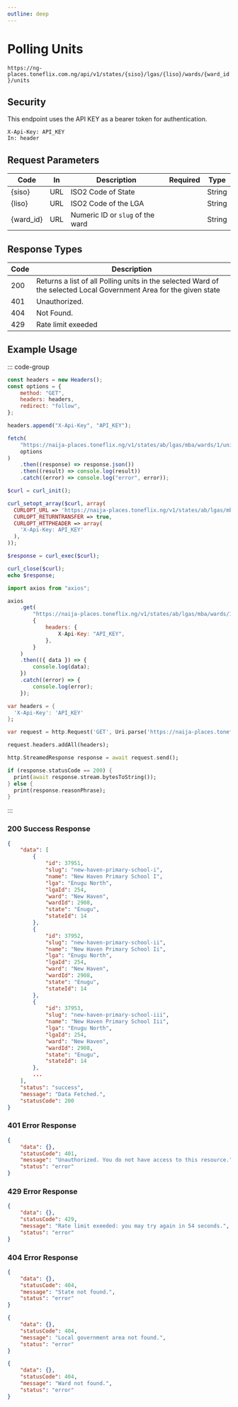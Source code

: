 ```yaml
---
outline: deep
---
```


# Polling Units

<Badge type="warning" text="GET" /> `https://ng-places.toneflix.com.ng/api/v1/states/{siso}/lgas/{liso}/wards/{ward_id}/units`

## Security

This endpoint uses the API KEY as a bearer token for authentication.

```
X-Api-Key: API_KEY
In: header
```

## Request Parameters

| Code        | In  | Description                      | Required                           | Type   |
| ----------- | --- | -------------------------------- | ---------------------------------- | ------ |
| \{siso\}    | URL | ISO2 Code of State               | <Badge type="danger" text="YES" /> | String |
| \{liso\}    | URL | ISO2 Code of the LGA             | <Badge type="danger" text="YES" /> | String |
| \{ward_id\} | URL | Numeric ID or `slug` of the ward | <Badge type="danger" text="YES" /> | String |

## Response Types

| Code | Description                                                                                                        |
| ---- | ------------------------------------------------------------------------------------------------------------------ |
| 200  | Returns a list of all Polling units in the selected Ward of the selected Local Government Area for the given state |
| 401  | Unauthorized.                                                                                                      |
| 404  | Not Found.                                                                                                         |
| 429  | Rate limit exeeded                                                                                                 |

## Example Usage

::: code-group

```js [javascript]
const headers = new Headers();
const options = {
    method: "GET",
    headers: headers,
    redirect: "follow",
};

headers.append("X-Api-Key", "API_KEY");

fetch(
    "https://naija-places.toneflix.ng/v1/states/ab/lgas/mba/wards/1/units",
    options
)
    .then((response) => response.json())
    .then((result) => console.log(result))
    .catch((error) => console.log("error", error));
```

```php [php]
$curl = curl_init();

curl_setopt_array($curl, array(
  CURLOPT_URL => 'https://naija-places.toneflix.ng/v1/states/ab/lgas/mba/wards/1/units',
  CURLOPT_RETURNTRANSFER => true,
  CURLOPT_HTTPHEADER => array(
    'X-Api-Key: API_KEY'
  ),
));

$response = curl_exec($curl);

curl_close($curl);
echo $response;
```

```js [axios]
import axios from "axios";

axios
    .get(
        "https://naija-places.toneflix.ng/v1/states/ab/lgas/mba/wards/1/units",
        {
            headers: {
                X-Api-Key: "API_KEY",
            },
        }
    )
    .then(({ data }) => {
        console.log(data);
    })
    .catch((error) => {
        console.log(error);
    });
```

```dart [dart]
var headers = {
  'X-Api-Key': 'API_KEY'
};

var request = http.Request('GET', Uri.parse('https://naija-places.toneflix.ng/v1/states/ab/lgas/mba/wards/1/units'));

request.headers.addAll(headers);

http.StreamedResponse response = await request.send();

if (response.statusCode == 200) {
  print(await response.stream.bytesToString());
} else {
  print(response.reasonPhrase);
}
```

:::

### 200 Success Response

```json
{
    "data": [
        {
            "id": 37951,
            "slug": "new-haven-primary-school-i",
            "name": "New Haven Primary School I",
            "lga": "Enugu North",
            "lgaId": 254,
            "ward": "New Haven",
            "wardId": 2908,
            "state": "Enugu",
            "stateId": 14
        },
        {
            "id": 37952,
            "slug": "new-haven-primary-school-ii",
            "name": "New Haven Primary School Ii",
            "lga": "Enugu North",
            "lgaId": 254,
            "ward": "New Haven",
            "wardId": 2908,
            "state": "Enugu",
            "stateId": 14
        },
        {
            "id": 37953,
            "slug": "new-haven-primary-school-iii",
            "name": "New Haven Primary School Iii",
            "lga": "Enugu North",
            "lgaId": 254,
            "ward": "New Haven",
            "wardId": 2908,
            "state": "Enugu",
            "stateId": 14
        },
        ...
    ],
    "status": "success",
    "message": "Data Fetched.",
    "statusCode": 200
}
```

### 401 Error Response

```json
{
    "data": {},
    "statusCode": 401,
    "message": "Unauthorized. You do not have access to this resource.",
    "status": "error"
}
```

### 429 Error Response

```json
{
    "data": {},
    "statusCode": 429,
    "message": "Rate limit exeeded: you may try again in 54 seconds.",
    "status": "error"
}
```

### 404 Error Response

```json
{
    "data": {},
    "statusCode": 404,
    "message": "State not found.",
    "status": "error"
}
```

```json
{
    "data": {},
    "statusCode": 404,
    "message": "Local government area not found.",
    "status": "error"
}
```

```json
{
    "data": {},
    "statusCode": 404,
    "message": "Ward not found.",
    "status": "error"
}
```
